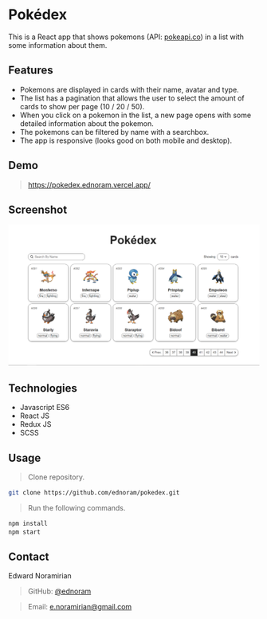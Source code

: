 # Pokédex

This is a React app that shows pokemons (API: [pokeapi.co](https://www.pokeapi.co)) in a list with some information about them.

## Features

- Pokemons are displayed in cards with their name, avatar and type.
- The list has a pagination that allows the user to select the amount of cards to show per page (10 / 20 / 50).
- When you click on a pokemon in the list, a new page opens with some detailed information about the pokemon.
- The pokemons can be filtered by name with a searchbox.
- The app is responsive (looks good on both mobile and desktop).

## Demo

> https://pokedex.ednoram.vercel.app/

## Screenshot

![screenshot](/public/screenshot.png)

## Technologies

- Javascript ES6
- React JS
- Redux JS
- SCSS

## Usage

> Clone repository.

```sh
git clone https://github.com/ednoram/pokedex.git
```

> Run the following commands.

```sh
npm install
npm start
```

## Contact

Edward Noramirian

> GitHub: [@ednoram](https://github.com/ednoram)

> Email: e.noramirian@gmail.com
